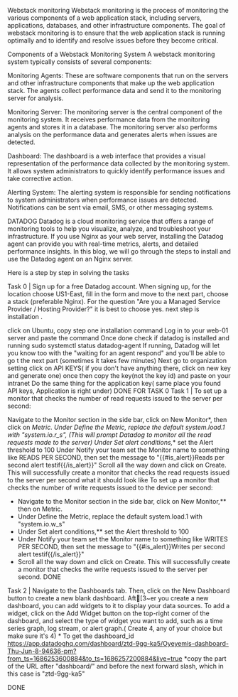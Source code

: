 
Webstack monitoring
Webstack monitoring is the process of monitoring the various components of a web application stack, including servers, applications, databases, and other infrastructure components. The goal of webstack monitoring is to ensure that the web application stack is running optimally and to identify and resolve issues before they become critical.

Components of a Webstack Monitoring System
A webstack monitoring system typically consists of several components:

Monitoring Agents: These are software components that run on the servers and other infrastructure components that make up the web application stack. The agents collect performance data and send it to the monitoring server for analysis.

Monitoring Server: The monitoring server is the central component of the monitoring system. It receives performance data from the monitoring agents and stores it in a database. The monitoring server also performs analysis on the performance data and generates alerts when issues are detected.

Dashboard: The dashboard is a web interface that provides a visual representation of the performance data collected by the monitoring system. It allows system administrators to quickly identify performance issues and take corrective action.

Alerting System: The alerting system is responsible for sending notifications to system administrators when performance issues are detected. Notifications can be sent via email, SMS, or other messaging systems.

DATADOG
Datadog is a cloud monitoring service that offers a range of monitoring tools to help you visualize, analyze, and troubleshoot your infrastructure. If you use Nginx as your web server, installing the Datadog agent can provide you with real-time metrics, alerts, and detailed performance insights. In this blog, we will go through the steps to install and use the Datadog agent on an Nginx server.

Here is a step by step in solving the tasks

Task 0 | Sign up for a free Datadog account. When signing up, for the location choose US1-East, fill in the form and move to the next part, choose a stack (preferable Nginx). For the question "Are you a Managed Service Provider / Hosting Provider?" it is best to choose yes. next step is installation .

click on Ubuntu, copy step one installation command
Log in to your web-01 server and paste the command
Once done check if datadog is installed and running
sudo systemctl status datadog-agent
If running, Datadog will let you know too with the "waiting for an agent respond" and you'll be able to go t the next part (sometimes it takes few minutes)
Next go to organization setting click on API KEYS( if you don't have anything there, click on new key and generate one) once then copy the key(not the key id) and paste on your intranet
Do the same thing for the application key( same place you found API keys, Application is right under) DONE FOR TASK 0
Task 1 | To set up a monitor that checks the number of read requests issued to the server per second:

Navigate to the Monitor section in the side bar, click on New Monitor*, then click on *Metric.
Under Define the Metric, replace the default system.load.1 with "system.io.r_s", (This will prompt Datadog to monitor all the read requests made to the server)
Under Set alert conditions,** set the Alert threshold to 100
Under Notify your team set the Monitor name to something like READS PER SECOND, then set the message to "{{#is_alert}}Reads per second alert testif{{/is_alert}}"
Scroll all the way down and click on Create. This will successfully create a monitor that checks the read requests issued to the server per second what it should look like
To set up a monitor that checks the number of write requests issued to the device per second:

* Navigate to the Monitor section in the side bar, click on New Monitor,** then on Metric.
* Under Define the Metric, replace the default system.load.1 with "system.io.w_s"
* Under Set alert conditions,** set the Alert threshold to 100
* Under Notify your team set the Monitor name to something like WRITES PER SECOND, then set the message to "{{#is_alert}}Writes per second alert testif{{/is_alert}}"
* Scroll all the way down and click on Create. This will successfully create a monitor that checks the write requests issued to the server per second.
DONE

Task 2 | Navigate to the Dashboards tab. Then, click on the New Dashboard button to create a new blank dashboard.
Aft[3~er you create a new dashboard, you can add widgets to it to display your data sources. To add a widget, click on the Add Widget button on the top-right corner of the dashboard, and select the type of widget you want to add, such as a time series graph, log stream, or alert graph.( Create 4, any of your choice but make sure it's 4) * To get the dashboard_id https://app.datadoghq.com/dashboard/ztd-9gg-ka5/Oyeyemis-dashboard-Thu-Jun-8-94636-pm?from_ts=1686253600884&to_ts=1686257200884&live=true *copy the part of the URL after "dashboard/" and before the next forward slash, which in this case is 
"ztd-9gg-ka5"

DONE
